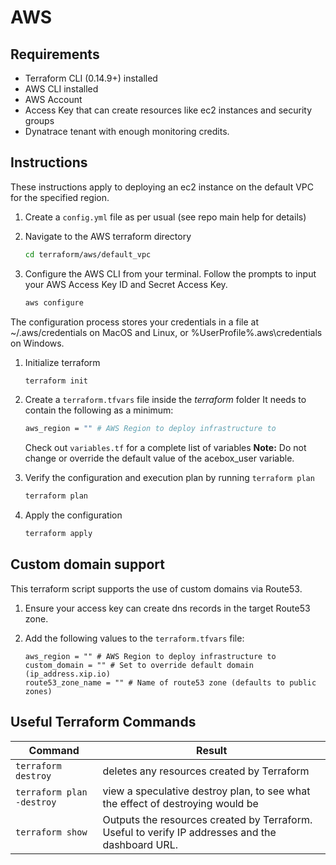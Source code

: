 # AWS

## Requirements

- Terraform CLI (0.14.9+) installed
- AWS CLI installed
- AWS Account
- Access Key that can create resources like ec2 instances and security groups
- Dynatrace tenant with enough monitoring credits.

## Instructions

These instructions apply to deploying an ec2 instance on the default VPC for the specified region.

1. Create a `config.yml` file as per usual (see repo main help for details)
1. Navigate to the AWS terraform directory

    ```bash
    cd terraform/aws/default_vpc
    ```

1. Configure the AWS CLI from your terminal. Follow the prompts to input your AWS Access Key ID and Secret Access Key.

    ```bash
    aws configure
    ```

The configuration process stores your credentials in a file at ~/.aws/credentials on MacOS and Linux, or %UserProfile%\.aws\credentials on Windows.

1. Initialize terraform

    ```bash
    terraform init
    ```

1. Create a `terraform.tfvars` file inside the *terraform* folder
   It needs to contain the following as a minimum:

    ```bash
    aws_region = "" # AWS Region to deploy infrastructure to
    ```

    Check out `variables.tf` for a complete list of variables
    **Note:** Do not change or override the default value of the acebox_user variable.

1. Verify the configuration and execution plan by running `terraform plan`

    ```bash
    terraform plan
    ```

1. Apply the configuration

    ```bash
    terraform apply
    ```

## Custom domain support

This terraform script supports the use of custom domains via Route53.

1. Ensure your access key can create dns records in the target Route53 zone.

1. Add the following values to the `terraform.tfvars` file:

    ```hcl
    aws_region = "" # AWS Region to deploy infrastructure to
    custom_domain = "" # Set to override default domain (ip_address.xip.io)
    route53_zone_name = "" # Name of route53 zone (defaults to public zones)
    ```

## Useful Terraform Commands


Command  | Result
-------- | -------
`terraform destroy` | deletes any resources created by Terraform |
`terraform plan -destroy` | view a speculative destroy plan, to see what the effect of destroying would be |
`terraform show` | Outputs the resources created by Terraform. Useful to verify IP addresses and the dashboard URL. 

